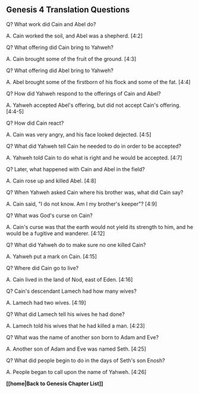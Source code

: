 ## Genesis 4 Translation Questions ##

Q? What work did Cain and Abel do?

A. Cain worked the soil, and Abel was a shepherd. [4:2]

Q? What offering did Cain bring to Yahweh?

A. Cain brought some of the fruit of the ground. [4:3]

Q? What offering did Abel bring to Yahweh?

A. Abel brought some of the firstborn of his flock and some of the fat. [4:4]

Q? How did Yahweh respond to the offerings of Cain and Abel?

A. Yahweh accepted Abel's offering, but did not accept Cain's offering. [4:4-5]

Q? How did Cain react?

A. Cain was very angry, and his face looked dejected. [4:5]

Q? What did Yahweh tell Cain he needed to do in order to be accepted?

A. Yahweh told Cain to do what is right and he would be accepted. [4:7]

Q? Later, what happened with Cain and Abel in the field?

A. Cain rose up and killed Abel. [4:8]

Q? When Yahweh asked Cain where his brother was, what did Cain say?

A. Cain said, "I do not know. Am I my brother's keeper"? [4:9]

Q? What was God's curse on Cain?

A. Cain's curse was that the earth would not yield its strength to him, and he would be a fugitive and wanderer. [4:12]

Q? What did Yahweh do to make sure no one killed Cain?

A. Yahweh put a mark on Cain. [4:15]

Q? Where did Cain go to live?

A. Cain lived in the land of Nod, east of Eden. [4:16]

Q? Cain's descendant Lamech had how many wives?

A. Lamech had two wives. [4:19]

Q? What did Lamech tell his wives he had done?

A. Lamech told his wives that he had killed a man. [4:23]

Q? What was the name of another son born to Adam and Eve?

A. Another son of Adam and Eve was named Seth. [4:25]

Q? What did people begin to do in the days of Seth's son Enosh?

A. People began to call upon the name of Yahweh. [4:26]

__[[home|Back to Genesis Chapter List]]__

